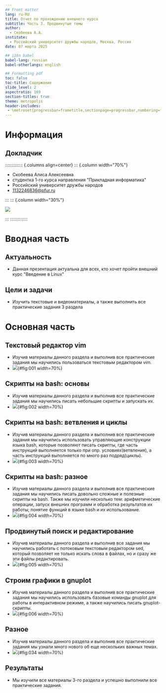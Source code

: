 ```yaml
---
## Front matter
lang: ru-RU
title: Отчет по прохождению внешнего курса
subtitle: Часть 3. Продвинутые темы
author:
  - Скобеева А.А.
institute:
  - Российский университет дружбы народов, Москва, Россия
date: 07 марта 2025

## i18n babel
babel-lang: russian
babel-otherlangs: english

## Formatting pdf
toc: false
toc-title: Содержание
slide_level: 2
aspectratio: 169
section-titles: true
theme: metropolis
header-includes:
 - \metroset{progressbar=frametitle,sectionpage=progressbar,numbering=fraction}
---
```


# Информация

## Докладчик

:::::::::::::: {.columns align=center}
::: {.column width="70%"}

  * Скобеева Алиса Алексеевна
  * студентка 1-го курса направления "Прикладная информатика"
  * Российский университет дружбы народов
  * [1132246836@pfur.ru](mailto:1132246836@pfur.ru)

:::
::: {.column width="30%"}

![](./image/skalisa.jpg)

:::
::::::::::::::

# Вводная часть

## Актуальность

- Данная презентация актуальна для всех, кто хочет пройти внешний курс "Введение в Linux"

## Цели и задачи

- Изучить текстовые и видеоматериалы, а также выполнить все практические задания 3 раздела

# Основная часть

## Текстовый редактор vim

- Изучив материалы данного раздела и выполнив все практические задания мы научились пользоваться текстовым редактором vim.
- ![](image/2.png){#fig:001 width=70%}

## Скрипты на bash: основы

- Изучив материалы данного раздела и выполнив все практические задания мы научились писать небольшие скрипты и запускать их. 
- ![](image/9.png){#fig:002 width=70%}

## Скрипты на bash: ветвления и циклы

- Изучив материалы данного раздела и выполнив все практические задания мы научились использовать управляющие конструкции языка bash, которые позволяют писать скрипты, где часть инструкций выполняется только при опр. условиях(ветвления), а часть инструкций выполняется по много раз подряд(циклы).
- ![](image/14.png){#fig:003 width=70%}

## Скрипты на bash: разное

- Изучив материалы данного раздела и выполнив все практические задания мы научились писать довольно сложные и полезные скрипты на bash. Также мы изучили несколько тем: арифметические операции, запуск внешних программ и обработка результатов их работы; понятие функций в языке bash и их использование.
- ![](image/20.png){#fig:004 width=70%}

## Продвинутый поиск и редактирование

- Изучив материалы данного раздела и выполнив все задания мы научились работать с потоковым текстовым редактором sed, который позволяет не только искать слова в файлах, но и сразу же эти файлы редактировать.
- ![](image/22.png){#fig:005 width=70%}

## Строим графики в gnuplot

- Изучив материалы данного раздела и выполнив все практические задания мы научились использовать базовые команды gnuplot для работы в интерактивном режиме, а также научились писать gnuplot-скрипты.
- ![](image/30.png){#fig:006 width=70%}

## Разное

- Изучив материалы данного раздела и выполнив все практические задания мы узнали много нового об еще нескольких важных темах.
- ![](image/22.png){#fig:034 width=70%}

## Результаты

- Мы изучили все материалы 3-го раздела и успешно выполнили все практические задания.

